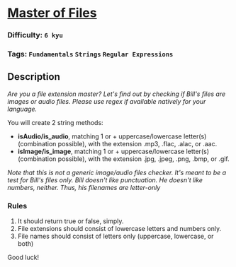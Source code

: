 # [Master of Files](https://www.codewars.com/kata/574bd867d277832448000adf)

### Difficulty: `6 kyu`

### Tags: `Fundamentals` `Strings` `Regular Expressions`

## Description

*Are you a file extension master? Let's find out by checking if Bill's files are images or audio files. Please use regex if available natively for your language.*

You will create 2 string methods:

- **isAudio/is_audio**, matching 1 or + uppercase/lowercase letter(s) (combination possible), with the extension .mp3, .flac, .alac, or .aac.
- **isImage/is_image**, matching 1 or + uppercase/lowercase letter(s) (combination possible), with the extension .jpg, .jpeg, .png, .bmp, or .gif.

*Note that this is not a generic image/audio files checker. It's meant to be a test for Bill's files only. Bill doesn't like punctuation. He doesn't like numbers, neither. Thus, his filenames are letter-only*

### Rules

1. It should return true or false, simply.
2. File extensions should consist of lowercase letters and numbers only.
3. File names should consist of letters only (uppercase, lowercase, or both)

Good luck!